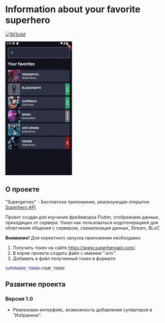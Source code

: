 # Information about your favorite superhero

 [![N|Solid](https://storage.googleapis.com/cms-storage-bucket/6a07d8a62f4308d2b854.svg)](https://flutter.dev/)

<img src="https://github.com/RNOVOSELOV/flutter_superheroes/blob/main/resources/supergeroes.gif"/>

## О проекте

"Supergeroes" - Бесплатное приложение, реализующее открытое [Superhero API](https://www.superheroapi.com/).

Проект создан для изучения фреймворка Flutter, отображаем данные, приходящих от сервера. Узнал как пользоваться кодогенерацией для облегчения общения с сервером, сериализация данных, Stream, BLoC

**Внимание!** 
Для коректного запуска приложения необходимо:
1. Получить токен на сайте https://www.superheroapi.com/. 
2. В корне проекта создать файл c именем ".env".
3. Добавить в файл полученный токен в формате: 
```sh
SUPERHERO_TOKEN=YOUR_TOKEN
```

## Развитие проекта

### Версия 1.0

- Реализован интерфейс, возможность добавления супергероя в "Избранное".

